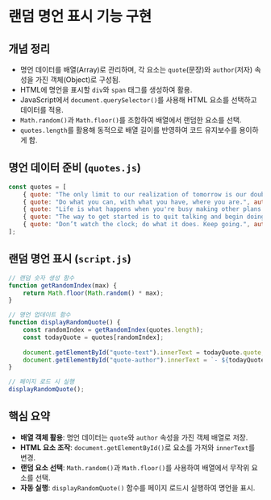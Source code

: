 # 랜덤 명언 표시 기능 구현

## 개념 정리

- 명언 데이터를 배열(Array)로 관리하며, 각 요소는 `quote`(문장)와 `author`(저자) 속성을 가진 객체(Object)로 구성됨.
- HTML에 명언을 표시할 `div`와 `span` 태그를 생성하여 활용.
- JavaScript에서 `document.querySelector()`를 사용해 HTML 요소를 선택하고 데이터를 적용.
- `Math.random()`과 `Math.floor()`를 조합하여 배열에서 랜덤한 요소를 선택.
- `quotes.length`를 활용해 동적으로 배열 길이를 반영하여 코드 유지보수를 용이하게 함.


## 명언 데이터 준비 (`quotes.js`)

```javascript
const quotes = [
    { quote: "The only limit to our realization of tomorrow is our doubts of today.", author: "Franklin D. Roosevelt" },
    { quote: "Do what you can, with what you have, where you are.", author: "Theodore Roosevelt" },
    { quote: "Life is what happens when you're busy making other plans.", author: "John Lennon" },
    { quote: "The way to get started is to quit talking and begin doing.", author: "Walt Disney" },
    { quote: "Don’t watch the clock; do what it does. Keep going.", author: "Sam Levenson" }
];
```

## 랜덤 명언 표시 (`script.js`)

```javascript
// 랜덤 숫자 생성 함수
function getRandomIndex(max) {
    return Math.floor(Math.random() * max);
}

// 명언 업데이트 함수
function displayRandomQuote() {
    const randomIndex = getRandomIndex(quotes.length);
    const todayQuote = quotes[randomIndex];
    
    document.getElementById("quote-text").innerText = todayQuote.quote;
    document.getElementById("quote-author").innerText = `- ${todayQuote.author}`;
}

// 페이지 로드 시 실행
displayRandomQuote();
```

## 핵심 요약

- **배열 객체 활용**: 명언 데이터는 `quote`와 `author` 속성을 가진 객체 배열로 저장.
- **HTML 요소 조작**: `document.getElementById()`로 요소를 가져와 `innerText`를 변경.
- **랜덤 요소 선택**: `Math.random()`과 `Math.floor()`를 사용하여 배열에서 무작위 요소를 선택.
- **자동 실행**: `displayRandomQuote()` 함수를 페이지 로드시 실행하여 명언을 표시.
